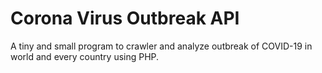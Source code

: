 # Corona Virus Outbreak API

A tiny and small program to crawler and analyze outbreak of COVID-19 in world and every country using PHP.
